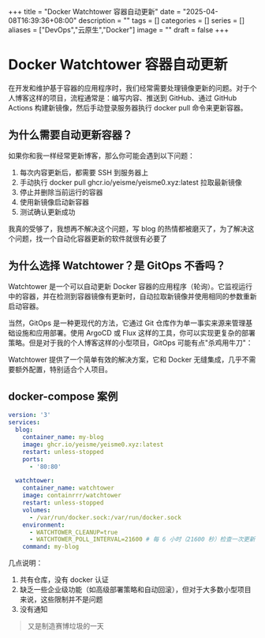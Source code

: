 +++
title = "Docker Watchtower 容器自动更新"
date = "2025-04-08T16:39:36+08:00"
description = ""
tags = []
categories = []
series = []
aliases = ["DevOps","云原生","Docker"]
image = ""
draft = false
+++

# Docker Watchtower 容器自动更新

在开发和维护基于容器的应用程序时，我们经常需要处理镜像更新的问题。对于个人博客这样的项目，流程通常是：编写内容、推送到 GitHub、通过 GitHub Actions 构建新镜像，然后手动登录服务器执行 docker pull 命令来更新容器。

## 为什么需要自动更新容器？

如果你和我一样经常更新博客，那么你可能会遇到以下问题：

1. 每次内容更新后，都需要 SSH 到服务器上
2. 手动执行 docker pull ghcr.io/yeisme/yeisme0.xyz:latest 拉取最新镜像
3. 停止并删除当前运行的容器
4. 使用新镜像启动新容器
5. 测试确认更新成功

我真的受够了，我想再不解决这个问题，写 blog 的热情都被磨灭了，为了解决这个问题，找一个自动化容器更新的软件就很有必要了

## 为什么选择 Watchtower？是 GitOps 不香吗？

Watchtower 是一个可以自动更新 Docker 容器的应用程序（轮询）。它监视运行中的容器，并在检测到容器镜像有更新时，自动拉取新镜像并使用相同的参数重新启动容器。

当然，GitOps 是一种更现代的方法，它通过 Git 仓库作为单一事实来源来管理基础设施和应用部署。使用 ArgoCD 或 Flux 这样的工具，你可以实现更复杂的部署策略。但是对于我的个人博客这样的小型项目，GitOps 可能有点"杀鸡用牛刀"：

Watchtower 提供了一个简单有效的解决方案，它和 Docker 无缝集成，几乎不需要额外配置，特别适合个人项目。

## docker-compose 案例

```yaml
version: '3'
services:
  blog:
    container_name: my-blog
    image: ghcr.io/yeisme/yeisme0.xyz:latest
    restart: unless-stopped
    ports:
      - '80:80'

  watchtower:
    container_name: watchtower
    image: containrrr/watchtower
    restart: unless-stopped
    volumes:
      - /var/run/docker.sock:/var/run/docker.sock
    environment:
      - WATCHTOWER_CLEANUP=true
      - WATCHTOWER_POLL_INTERVAL=21600 # 每 6 小时（21600 秒）检查一次更新
    command: my-blog
```

几点说明：

1. 共有仓库，没有 docker 认证
2. 缺乏一些企业级功能（如高级部署策略和自动回滚），但对于大多数小型项目来说，这些限制并不是问题
3. 没有通知

> 又是制造赛博垃圾的一天
